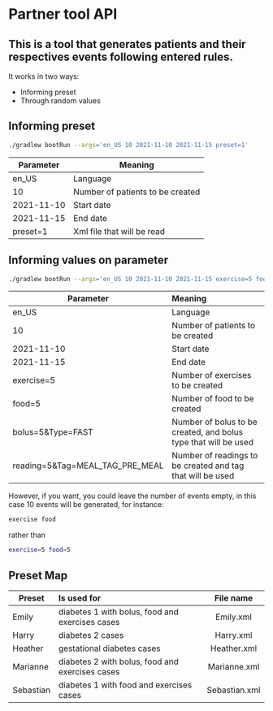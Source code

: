 # Partner tool API

## This is a tool that generates patients and their respectives events following entered rules.

It works in two ways:

- Informing preset
- Through random values

## Informing preset

```sh
./gradlew bootRun --args='en_US 10 2021-11-10 2021-11-15 preset=1'
```

| Parameter  | Meaning                          |
|------------|----------------------------------|
| en_US      | Language                         |
| 10         | Number of patients to be created |
| 2021-11-10 | Start date                       |
| 2021-11-15 | End date                         |
| preset=1   | Xml file that will be read       |

## Informing values on parameter

```sh
./gradlew bootRun --args='en_US 10 2021-11-10 2021-11-15 exercise=5 food=5 bolus=5&Type=FAST reading=5&Tag=MEAL_TAG_PRE_MEAL'
```

| Parameter                       | Meaning                                                         |
|---------------------------------|:----------------------------------------------------------------|
| en_US                           | Language                                                        |
| 10                              | Number of patients to be created                                |
| 2021-11-10                      | Start date                                                      |
| 2021-11-15                      | End date                                                        |
| exercise=5                      | Number of exercises to be created                               |
| food=5                          | Number of food to be created                                    |
| bolus=5&Type=FAST               | Number of bolus to be created, and bolus type that will be used |
| reading=5&Tag=MEAL_TAG_PRE_MEAL | Number of readings to be created and tag that will be used      |

However, if you want, you could leave the number of events empty, in this case 10 events will be generated, for instance:

```sh
exercise food
```
rather than
```sh
exercise=5 food=5
```

## Preset Map

| Preset                          | Is used for                                     |   File name   |
|---------------------------------|:------------------------------------------------|:-------------:|
| Emily                           | diabetes 1 with bolus, food and exercises cases |   Emily.xml   |
| Harry                           | diabetes 2 cases                                |   Harry.xml   |
| Heather                         | gestational diabetes cases                      |  Heather.xml  |
| Marianne                        | diabetes 2 with bolus, food and exercises cases | Marianne.xml  |
| Sebastian                       | diabetes 1 with food and exercises cases        | Sebastian.xml |
